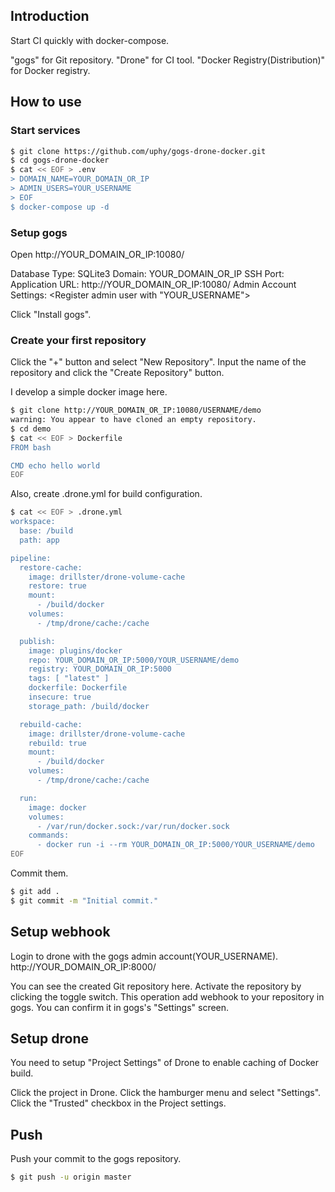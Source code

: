 ## Introduction

Start CI quickly with docker-compose.

"gogs" for Git repository.
"Drone" for CI tool.
"Docker Registry(Distribution)" for Docker registry.

## How to use

### Start services

```bash
$ git clone https://github.com/uphy/gogs-drone-docker.git
$ cd gogs-drone-docker
$ cat << EOF > .env
> DOMAIN_NAME=YOUR_DOMAIN_OR_IP
> ADMIN_USERS=YOUR_USERNAME
> EOF
$ docker-compose up -d
```

### Setup gogs

Open http://YOUR_DOMAIN_OR_IP:10080/

Database Type: SQLite3
Domain: YOUR_DOMAIN_OR_IP
SSH Port: <Blank>
Application URL: http://YOUR_DOMAIN_OR_IP:10080/
Admin Account Settings: <Register admin user with "YOUR_USERNAME">

Click "Install gogs".

### Create your first repository

Click the "+" button and select "New Repository".
Input the name of the repository and click the "Create Repository" button.

I develop a simple docker image here.

```bash
$ git clone http://YOUR_DOMAIN_OR_IP:10080/USERNAME/demo
warning: You appear to have cloned an empty repository.
$ cd demo
$ cat << EOF > Dockerfile
FROM bash

CMD echo hello world
EOF
```

Also, create .drone.yml for build configuration.

```bash
$ cat << EOF > .drone.yml
workspace:
  base: /build
  path: app

pipeline:
  restore-cache:
    image: drillster/drone-volume-cache
    restore: true
    mount:
      - /build/docker
    volumes:
      - /tmp/drone/cache:/cache

  publish:
    image: plugins/docker
    repo: YOUR_DOMAIN_OR_IP:5000/YOUR_USERNAME/demo
    registry: YOUR_DOMAIN_OR_IP:5000
    tags: [ "latest" ]
    dockerfile: Dockerfile
    insecure: true
    storage_path: /build/docker

  rebuild-cache:
    image: drillster/drone-volume-cache
    rebuild: true
    mount:
      - /build/docker
    volumes:
      - /tmp/drone/cache:/cache

  run:
    image: docker
    volumes:
      - /var/run/docker.sock:/var/run/docker.sock
    commands:
      - docker run -i --rm YOUR_DOMAIN_OR_IP:5000/YOUR_USERNAME/demo
EOF
```

Commit them.

```bash
$ git add .
$ git commit -m "Initial commit."
```

## Setup webhook

Login to drone with the gogs admin account(YOUR_USERNAME).
http://YOUR_DOMAIN_OR_IP:8000/

You can see the created Git repository here.
Activate the repository by clicking the toggle switch.
This operation add webhook to your repository in gogs.
You can confirm it in gogs's "Settings" screen.

## Setup drone

You need to setup "Project Settings" of Drone to enable caching of Docker build.

Click the project in Drone.
Click the hamburger menu and select "Settings".
Click the "Trusted" checkbox in the Project settings.

## Push

Push your commit to the gogs repository.

```bash
$ git push -u origin master
```

